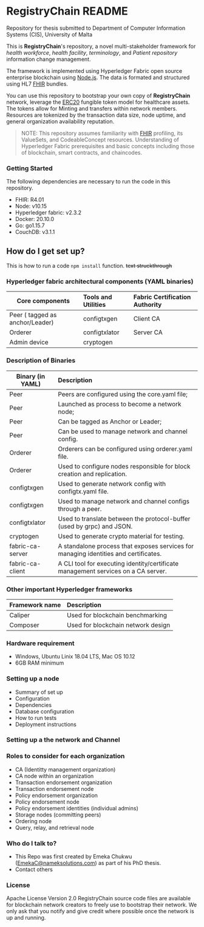 # RegistryChain README #
Repository for thesis submitted to Department of Computer Information Systems (CIS), University of Malta



This is **RegistryChain**'s repository, a novel multi-stakeholder framework for *health workforce*, *health facility*, *terminology*, and *Patient repository* information change management.

The framework is implemented using Hyperledger Fabric open source enterprise blockchain using [Node.js](https://nodejs.org/en/).
The data is formated and structured using HL7 [FHIR](https://www.hl7.org/fhir/) bundles.

You can use this repository to bootstrap your own copy of **RegistryChain** network, leverage the [ERC20](https://en.wikipedia.org/wiki/Ethereum#ERC-20_Tokens) fungible token model for healthcare assets.
The tokens allow for Minting and transfers within network members. Resources are tokenized by the transaction data size, node uptime, and general organization availability reputation.

>NOTE: This repository assumes familiarity with [FHIR](https://www.hl7.org/fhir) profiling, its ValueSets, and CodeableConcept resources.
>Understanding of Hyperledger Fabric prerequisites and basic concepts including those of blockchain, smart contracts, and chaincodes.

### Getting Started ###
The following dependencies are necessary to run the code in this repository.

* FHIR: R4.01
* Node: v10.15
* Hyperledger fabric: v2.3.2
* Docker: 20.10.0
* Go: go1.15.7
* CouchDB: v3.1.1

## How do I get set up? ##
This is how to run a code `npm install` function.
~~text struckthrough~~


### Hyperledger fabric architectural components (YAML binaries) ###
Core components  | Tools and Utilities  |  Fabric Certification Authority
---------------- | :------------------- | :--------------------------
Peer ( tagged as anchor/Leader) | configtxgen          | Client CA
Orderer          | configtxlator        | Server CA
Admin device     | cryptogen            |

### Description of Binaries ###
Binary (in YAML) | Description
---------------- | :-------------------
Peer             | Peers are configured using the core.yaml file;
Peer             | Launched as process to become a network node;
Peer             | Can be tagged as Anchor or Leader; 
Peer             | Can be used to manage network and channel config.
Orderer          | Orderers can be configured using orderer.yaml file.
Orderer          | Used to configure nodes responsible for block creation and replication.
configtxgen      | Used to generate network config with configtx.yaml file. 
configtxgen      | Used to manage network and channel configs through a peer.
configtxlator    | Used to translate between the protocol-buffer (used by grpc) and JSON.
cryptogen        | Used to generate crypto material for testing.
fabric-ca-server | A standalone process that exposes services for managing identities and certificates.
fabric-ca-client | A CLI tool for executing identity/certificate management services on a CA server.


### Other important Hyperledger frameworks ###
Framework name  | Description
---------------- | :-------------------
Caliper          | Used for blockchain benchmarking
Composer         | Used for blockchain network design

### Hardware requirement ###
* Windows, Ubuntu Linix 18.04 LTS, Mac OS 10.12
* 6GB RAM minimum

### Setting up a node ###
* Summary of set up
* Configuration
* Dependencies
* Database configuration
* How to run tests
* Deployment instructions

### Setting up a the network and Channel ###

### Roles to consider for each organization ###
* CA (Identitty management organization)
* CA node within an organization
* Transaction endorsement organization
* Transaction endorsement node
* Policy endorsement organization
* Policy endorsement node
* Policy endorsement identities (individual admins)
* Storage nodes (committing peers)
* Ordering node
* Query, relay, and retrieval node

### Who do I talk to? ###

* This Repo was first created by Emeka Chukwu (EmekaC@nameksolutions.com) as part of his PhD thesis.
* Contact others

### License ###
Apache License Version 2.0
RegistryChain source code files are available for blockchain network creators to freely use to bootstrap their network. We only ask that you notify and give credit where possible once the network is up and running.